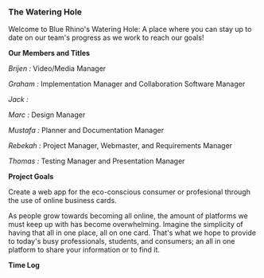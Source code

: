 ### The Watering Hole

Welcome to Blue Rhino's Watering Hole: A place where you can stay up to date on our team's progress as we work to reach our goals!

**Our Members and Titles**

  _Brijen :_ Video/Media Manager
  
  _Graham :_ Implementation Manager and Collaboration Software Manager
  
  _Jack :_
  
  _Marc :_ Design Manager
  
  _Mustafa :_ Planner and Documentation Manager
  
  _Rebekah :_ Project Manager, Webmaster, and Requirements Manager
  
  _Thomas :_ Testing Manager and Presentation Manager
  
**Project Goals**

Create a web app for the eco-conscious consumer or profesional through the use of online business cards. 

As people grow towards becoming all online, the amount of platforms we must keep up with has become overwhelming. Imagine the simplicity of having that all in one place, all on one card. That's what we hope to provide to today's busy professionals, students, and consumers; an all in one platform to share your information or to find it.  

**Time Log**
